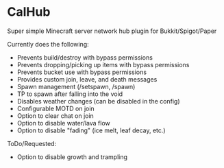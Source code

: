 # CalHub
Super simple Minecraft server network hub plugin for Bukkit/Spigot/Paper

Currently does the following:
+ Prevents build/destroy with bypass permissions
+ Prevents dropping/picking up items with bypass permissions
+ Prevents bucket use with bypass permissions
+ Provides custom join, leave, and death messages
+ Spawn management (/setspawn, /spawn)
+ TP to spawn after falling into the void
+ Disables weather changes (can be disabled in the config)
+ Configurable MOTD on join
+ Option to clear chat on join 
+ Option to disable water/lava flow
+ Option to disable "fading" (ice melt, leaf decay, etc.)

ToDo/Requested:
+ Option to disable growth and trampling
